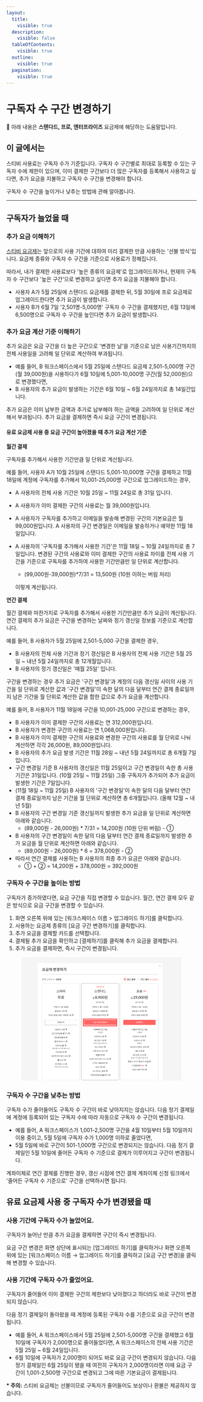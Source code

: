 ```yaml
---
layout:
  title:
    visible: true
  description:
    visible: false
  tableOfContents:
    visible: true
  outline:
    visible: true
  pagination:
    visible: true
---
```


# 구독자 수 구간 변경하기

💬 아래 내용은 **스탠다드, 프로, 엔터프라이즈** 요금제에 해당하는 도움말입니다.&#x20;

## 이 글에서는

스티비 사용료는 구독자 수가 기준입니다. 구독자 수 구간별로 최대로 등록할 수 있는 구독자 수에 제한이 있으며, 이미 결제한 구간보다 더 많은 구독자를 등록해서 사용하고 싶다면, 추가 요금을 지불하고 구독자 수 구간을 변경해야 합니다.&#x20;

구독자 수 구간을 높이거나 낮추는 방법에 관해 알아봅니다.

***

## 구독자가 늘었을 때

### 추가 요금 이해하기

[스티비 요금제](../understanding/features.md)는 앞으로의 사용 기간에 대하여 미리 결제한 만큼 사용하는 '선불 방식'입니다. 요금제 종류와 구독자 수 구간을 기준으로 사용료가 정해집니다.&#x20;

따라서, 내가 결제한 사용료보다 '높은 종류의 요금제'로 업그레이드하거나, 현재의 구독자 수 구간보다 '높은 구간'으로 변경하고 싶다면 추가 요금을 지불해야 합니다.&#x20;

* 사용자 A가 5월 25일에 스탠다드 요금제를 결제한 뒤, 5월 30일에 프로 요금제로 업그레이드한다면 추가 요금이 발생합니다.
* 사용자 B가 6월 7일 '2,501명-5,000명' 구독자 수 구간을 결제했지만, 6월 13일에 6,500명으로 구독자 수 구간을 높인다면 추가 요금이 발생합니다.



### 추가 요금 계산 기준 이해하기

추가 요금은 요금 구간을 더 높은 구간으로 '변경한 날'을 기준으로 남은 사용기간까지의 전체 사용일을 고려해 일 단위로 계산하여 부과됩니다.&#x20;

* 예를 들어, B 워크스페이스에서 5월 25일에 스탠다드 요금제 2,501-5,000명 구간(월 39,000원)을 사용하다가 6월 10일에 5,001-10,000명 구간(월 52,000원)으로 변경했다면,&#x20;
* B 사용자의 추가 요금이 발생하는 기간은 6월 10일 \~ 6월 24일까지로 총 14일간입니다.

추가 요금은 이미 납부한 금액과 추가로 납부해야 하는 금액을 고려하여 일 단위로 계산해서 부과됩니다. 추가 요금을 결제하면 즉시 요금 구간이 변경됩니다.



#### 유료 요금제 사용 중 요금 구간이 높아졌을 때 추가 요금 계산 기준

**월간 결제**

구독자를 추가해서 사용한 기간만큼 일 단위로 계산됩니다.&#x20;

예를 들어, 사용자 A가 10월 25일에 스탠다드 5,001-10,000명 구간을 결제하고 11월 18일에 계정에 구독자를 추가해서 10,001-25,000명 구간으로 업그레이드하는 경우,&#x20;

* A 사용자의 전체 사용 기간은 10월 25일 \~ 11월 24일로 총 31일 입니다.
* A 사용자가 이미 결제한 구간의 사용료는 월 39,000원입니다.&#x20;
* A 사용자가 구독자를 추가하고 이메일을 발송해 변경된 구간의 기본요금은 월 99,000원입니다. A 사용자의 구간 변경일은 이메일을 발송하거나 예약한 11월 18일입니다.&#x20;
*   A 사용자의 '구독자를 추가해서 사용한 기간'은 11월 18일 \~ 10월 24일까지로 총 7일입니다. 변경된 구간의 사용료와 이미 결제한 구간의 사용료 차이를 전체 사용 기간을 기준으로 구독자를 추가하여 사용한 기간만큼만 일 단위로 계산합니다.&#x20;

    * (99,000원-39,000원)\*7/31 = 13,500원 (10원 이하는 버림 처리)&#x20;

    이렇게 계산됩니다.&#x20;



**연간 결제**

월간 결제와 마찬가지로 구독자를 추가해서 사용한 기간만큼만 추가 요금이 계산됩니다. 연간 결제의 추가 요금은 구간을 변경하는 날짜와 정기 갱신일 정보를 기준으로 계산합니다.&#x20;

예를 들어, B 사용자가 5월 25일에 2,501-5,000 구간을 결제한 경우,&#x20;

* B 사용자의 전체 사용 기간과 정기 갱신일은 B 사용자의 전체 사용 기간은 5월 25일 \~ 내년 5월 24일까지로 총 12개월입니다.
* B 사용자의 정기 갱신일은 '매월 25일' 입니다.

구간을 변경하는 경우 추가 요금은 '구간 변경일'과 계정의 다음 갱신일 사이의 사용 기간을 일 단위로 계산한 값과 '구간 변경일'이 속한 달의 다음 달부터 연간 결제 종료일까지 남은 기간을 월 단위로 계산한 값을 합한 값으로 추가 요금을 계산합니다.&#x20;

예를 들어, B 사용자가 11월 18일에 구간을 10,001-25,000 구간으로 변경하는 경우,

* B 사용자가 이미 결제한 구간의 사용료는 연 312,000원입니다.
* B 사용자가 변경한 구간의 사용료는 연 1,068,000원입니다.
* B 사용자가 이미 결제한 구간의 사용료와 변경한 구간의 사용료를 월 단위로 나눠 계산하면 각각 26,000원, 89,000원입니다.&#x20;
* B 사용자의 추가 요금 발생 기간은 11월 28일 \~ 내년 5월 24일까지로 총 6개월 7일입니다.&#x20;
* 구간 변경일 기준 B 사용자의 갱신일은 11월 25일이고 구간 변경일이 속한 총 사용 기간은 31일입니다. (10월 25일 \~ 11월 25일) 그중 구독자가 추가되어 추가 요금이 발생한 기간은 7일입니다.&#x20;
* (11월 18일 \~ 11월 25일) B 사용자의 '구간 변경일'이 속한 달의 다음 달부터 연간 결제 종료일까지 남은 기간을 월 단위로 계산하면 총 6개월입니다. (올해 12월 \~ 내년 5월)&#x20;
* B 사용자의 구간 변경일 기준 갱신일까지 발생한 추가 요금을 일 단위로 계산하면 아래와 같습니다.
  * (89,000원 - 26,000원) \* 7/31 = 14,200원 (10원 단위 버림) - ①&#x20;
* B 사용자의 구간 변경일이 속한 달의 다음 달부터 연간 결제 종료일까지 발생한 추가 요금을 월 단위로 계산하면 아래와 같습니다.
  * (89,000원 - 26,000원) \* 6 = 378,000원 - ②&#x20;
* 따라서 연간 결제를 사용하는 B 사용자의 최종 추가 요금은 아래와 같습니다.&#x20;
  * ① + ② = 14,200원 + 378,000원 = 392,000원



### 구독자 수 구간을 높이는 방법

구독자가 증가하였다면, 요금 구간을 직접 변경할 수 있습니다. 월간, 연간 결제 모두 같은 방식으로 요금 구간을 변경할 수 있습니다.&#x20;

1. 화면 오른쪽 위에 있는 \[워크스페이스 이름 > 업그레이드 하기]를 클릭합니다.
2. 사용하는 요금제 종류의 \[요금 구간 변경하기]를 클릭합니다.
3. 추가 요금을 결제할 카드를 선택합니다.
4. 결제될 추가 요금을 확인하고 \[결제하기]를 클릭해 추가 요금을 결제합니다.
5. 추가 요금을 결제하면, 즉시 구간이 변경됩니다.

<figure><img src="../../.gitbook/assets/image (90).png" alt=""><figcaption></figcaption></figure>



### 구독자 수 구간을 낮추는 방법

구독자 수가 줄어들어도 구독자 수 구간이 바로 낮아지지는 않습니다. 다음 정기 결제일에 계정에 등록되어 있는 구독자 수에 따라 자동으로 구독자 수 구간이 변경됩니다.&#x20;

* 예를 들어, A 워크스페이스가 1,001-2,500명 구간을 4월 10일부터 5월 10일까지 이용 중이고, 5월 5일에 구독자 수가 1,000명 이하로 줄었다면,&#x20;
* 5월 5일에 바로 구간이 501-1,000명 구간으로 변경되지는 않습니다. 다음 정기 결제일인 5월 10일에 줄어든 구독자 수 기준으로 결제가 이루어지고 구간이 변경됩니다.&#x20;

계좌이체로 연간 결제를 진행한 경우, 갱신 시점에 연간 결제 계좌이체 신청 링크에서 '줄어든 구독자 수 기준으로' 구간을 선택하시면 됩니다.



## 유료 요금제 사용 중 구독자 수가 변경됐을 때

### 사용 기간에 구독자 수가 늘었어요.

구독자가 늘어난 만큼 추가 요금을 결제하면 구간이 즉시 변경됩니다.&#x20;

요금 구간 변경은 화면 상단에 표시되는 \[업그레이드 하기]를 클릭하거나 화면 오른쪽 위에 있는 \[워크스페이스 이름 → 업그레이드 하기]를 클릭하고 \[요금 구간 변경]을 클릭해 변경할 수 있습니다.



### 사용 기간에 구독자 수가 줄었어요.&#x20;

구독자가 줄어들어 이미 결제한 구간의 제한보다 낮아졌다고 하더라도 바로 구간이 변경되지 않습니다.

다음 정기 결제일이 돌아왔을 때 계정에 등록된 구독자 수를 기준으로 요금 구간이 변경됩니다.&#x20;

* 예를 들어, A 워크스페이스에서 5월 25일에 2,501-5,000명 구간을 결제했고 6월 10일에 구독자가 2,000명으로 줄어들었다면, A 워크스페이스의 전체 사용 기간은 5월 25일 \~ 6월 24일입니다.
* 6월 10일에 구독자가 2,000명이 되어도 바로 요금 구간이 변경되지 않습니다. 다음 정기 결제일인 6월 25일이 됐을 때 여전히 구독자가 2,000명이라면 이때 요금 구간이 1,001-2,500명 구간으로 변경되고 그에 따른 기본요금이 결제됩니다.&#x20;

**\* 주의:** 스티비 요금제는 선불이므로 구독자가 줄어들어도 보상이나 환불은 제공하지 않습니다.&#x20;
